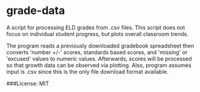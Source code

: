 grade-data
==========

A script for processing ELD grades from .csv files. This script does not focus
on individual student progress, but plots overall classroom trends.

The program reads a previously downloaded gradebook spreadsheet then converts
'number +/-' scores, standards based scores, and 'missing' or 'excused' values
to numeric values. Afterwards, scores will be processed so that growth data can
be observed via plotting. Also, program assumes input is .csv since this is the
only file download format available.

###License:
MIT
